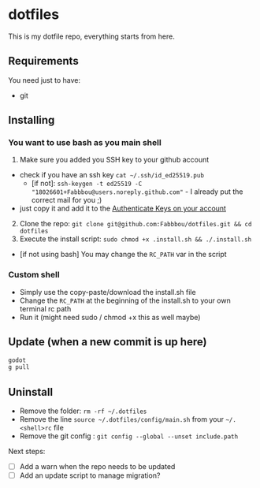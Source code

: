 # dotfiles
This is my dotfile repo, everything starts from here.

## Requirements
You need just to have:
- git

## Installing

### You want to use bash as you main shell

1. Make sure you added you SSH key to your github account
  * check if you have an ssh key `cat ~/.ssh/id_ed25519.pub`
    * [if not]: `ssh-keygen -t ed25519 -C "18026601+Fabbbou@users.noreply.github.com"` - I already put the correct mail for you ;)  
  * just copy it and add it to the [Authenticate Keys on your account](https://github.com/settings/keys)
2. Clone the repo: `git clone git@github.com:Fabbbou/dotfiles.git && cd dotfiles`
3. Execute the install script: `sudo chmod +x .install.sh && ./.install.sh`
  * [if not using bash] You may change the `RC_PATH` var in the script

### Custom shell

- Simply use the copy-paste/download the install.sh file
- Change the `RC_PATH` at the beginning of the install.sh to your own terminal rc path
- Run it (might need sudo / chmod +x this as well maybe)

## Update (when a new commit is up here)

```sh
godot
g pull
```

## Uninstall
- Remove the folder: `rm -rf ~/.dotfiles`
- Remove the line `source ~/.dotfiles/config/main.sh` from your `~/.<shell>rc` file
- Remove the git config : `git config --global --unset include.path`

Next steps:
- [ ] Add a warn when the repo needs to be updated
- [ ] Add an update script to manage migration? 
